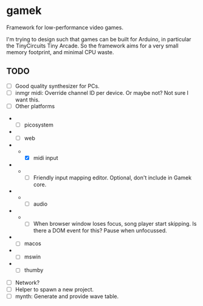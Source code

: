 # gamek

Framework for low-performance video games.

I'm trying to design such that games can be built for Arduino, in particular the TinyCircuits Tiny Arcade.
So the framework aims for a very small memory footprint, and minimal CPU waste.

## TODO

- [ ] Good quality synthesizer for PCs.
- [ ] inmgr midi: Override channel ID per device. Or maybe not? Not sure I want this.
- [ ] Other platforms
- - [ ] picosystem
- - [ ] web
- - - [x] midi input
- - - [ ] Friendly input mapping editor. Optional, don't include in Gamek core.
- - - [ ] audio
- - - [ ] When browser window loses focus, song player start skipping. Is there a DOM event for this? Pause when unfocussed.
- - [ ] macos
- - [ ] mswin
- - [ ] thumby
- [ ] Network?
- [ ] Helper to spawn a new project.
- [ ] mynth: Generate and provide wave table.
